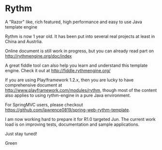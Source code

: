 Rythm
=====

A "Razor" like, rich featured, high performance and easy to use Java template engine

Rythm is now 1 year old. It has been put into several real projects at least in China and Austrlia. 

Online document is still work in progress, but you can already read part on http://rythmengine.org/doc/index

A great fiddle tool can also help you learn and understand this template engine. Check it out at http://fiddle.rythmengine.org/

If you are using Play!framework 1.2.x, then you are lucky to have comprehensive document at http://www.playframework.com/modules/rythm, though most
of the content also applies to using rythm-engine in a pure Java environment.

For SpringMVC users, please checkout https://github.com/lawrence0819/spring-web-rythm-template.

I am now working hard to prepare it for R1.0 targeted Jun. The current work load is on improving tests, 
documentation and sample applications.

Just stay tuned!

Green
